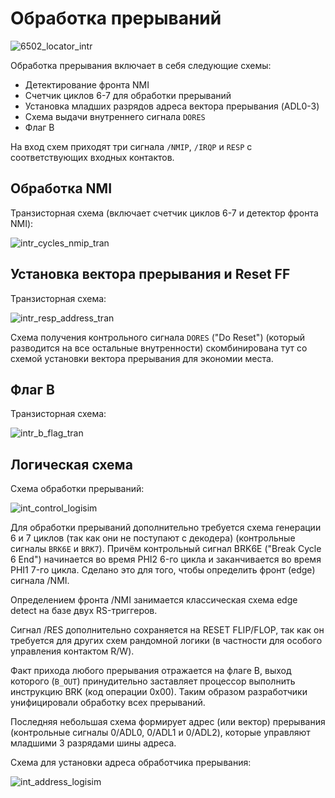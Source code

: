 # Обработка прерываний

![6502_locator_intr](/BreakingNESWiki/imgstore/6502_locator_intr.jpg)

Обработка прерывания включает в себя следующие схемы:
- Детектирование фронта NMI
- Счетчик циклов 6-7 для обработки прерываний
- Установка младших разрядов адреса вектора прерывания (ADL0-3)
- Схема выдачи внутреннего сигнала `DORES`
- Флаг B

На вход схем приходят три сигнала `/NMIP`, `/IRQP` и `RESP` с соответствующих входных контактов.

## Обработка NMI

Транзисторная схема (включает счетчик циклов 6-7 и детектор фронта NMI):

![intr_cycles_nmip_tran](/BreakingNESWiki/imgstore/intr_cycles_nmip_tran.jpg)

## Установка вектора прерывания и Reset FF

Транзисторная схема:

![intr_resp_address_tran](/BreakingNESWiki/imgstore/intr_resp_address_tran.jpg)

Схема получения контрольного сигнала `DORES` ("Do Reset") (который разводится на все остальные внутренности) скомбинирована тут со схемой установки вектора прерывания для экономии места.

## Флаг B

Транзисторная схема:

![intr_b_flag_tran](/BreakingNESWiki/imgstore/intr_b_flag_tran.jpg)

## Логическая схема

Схема обработки прерываний:

![int_control_logisim](/BreakingNESWiki/imgstore/logisim/int_control_logisim.jpg)

Для обработки прерываний дополнительно требуется схема генерации 6 и 7 циклов (так как они не поступают с декодера) (контрольные сигналы `BRK6E` и `BRK7`). Причём контрольный сигнал BRK6E ("Break Cycle 6 End") начинается во время PHI2 6-го цикла и заканчивается во время PHI1 7-го цикла. Сделано это для того, чтобы определить фронт (edge) сигнала /NMI.

Определением фронта /NMI занимается классическая схема edge detect на базе двух RS-триггеров.

Сигнал /RES дополнительно сохраняется на RESET FLIP/FLOP, так как он требуется для других схем рандомной логики (в частности для особого управления контактом R/W).

Факт прихода любого прерывания отражается на флаге B, выход которого (`B_OUT`) принудительно заставляет процессор выполнить инструкцию BRK (код операции 0x00). Таким образом разработчики унифицировали обработку всех прерываний.

Последняя небольшая схема формирует адрес (или вектор) прерывания (контрольные сигналы 0/ADL0, 0/ADL1 и 0/ADL2), которые управляют младшими 3 разрядами шины адреса.

Схема для установки адреса обработчика прерывания:

![int_address_logisim](/BreakingNESWiki/imgstore/logisim/int_address_logisim.jpg)
